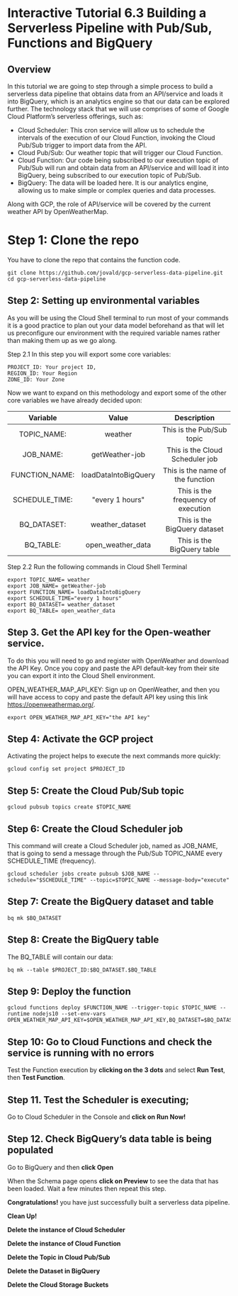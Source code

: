 # Interactive Tutorial 6.3 Building a Serverless Pipeline with Pub/Sub, Functions and BigQuery

## Overview
In this tutorial we are going to step through a simple process to build a serverless data pipeline that obtains data from an API/service and loads it into BigQuery, which is an analytics engine so that our data can be explored further.
The technology stack that we will use comprises of some of Google Cloud Platform’s serverless offerings, such as:

* Cloud Scheduler: This cron service will allow us to schedule the intervals of the execution of our Cloud Function, invoking the Cloud Pub/Sub trigger to import data from the API.
* Cloud Pub/Sub: Our weather topic that will trigger our Cloud Function.
* Cloud Function: Our code being subscribed to our execution topic of Pub/Sub will run and obtain data from an API/service and will load it into BigQuery, being subscribed to our execution topic of Pub/Sub.
* BigQuery: The data will be loaded here. It is our analytics engine, allowing us to make simple or complex queries and data processes.

Along with GCP, the role of API/service will be covered by the current weather API by OpenWeatherMap. 

# Step 1: Clone the repo
You have to clone the repo that contains the function code. 
```
git clone https://github.com/jovald/gcp-serverless-data-pipeline.git
cd gcp-serverless-data-pipeline
```

## Step 2: Setting up environmental variables
As you will be using the Cloud Shell terminal to run most of your commands it is a good practice to plan out your data model beforehand as that will let us preconfigure our environment with the required variable names rather than making them up as we go along. 

Step 2.1 In this step you will export some core variables:
```
PROJECT_ID: Your project ID,
REGION_ID: Your Region
ZONE_ID: Your Zone
```

Now we want to expand on this methodology and export some of the other core variables we have already decided upon:

|    Variable    |         Value        |             Description            |
|:--------------:|:--------------------:|:----------------------------------:|
|   TOPIC_NAME:  |        weather       |     This is the Pub/Sub topic      |
|    JOB_NAME:   |    getWeather-job    |   This is the Cloud Scheduler job  |
| FUNCTION_NAME: | loadDataIntoBigQuery |  This is the name of the function  |
| SCHEDULE_TIME: |    "every 1 hours"   | This is the frequency of execution |
|   BQ_DATASET:  |    weather_dataset   |    This is the BigQuery dataset    |
|    BQ_TABLE:   |   open_weather_data  |     This is the BigQuery table     |


Step 2.2 Run the following commands in Cloud Shell Terminal
```
export TOPIC_NAME= weather
export JOB_NAME= getWeather-job
export FUNCTION_NAME= loadDataIntoBigQuery
export SCHEDULE_TIME="every 1 hours"
export BQ_DATASET= weather_dataset
export BQ_TABLE= open_weather_data
```

## Step 3. Get the API key for the Open-weather service.
To do this you will need to go and register with OpenWeather and download the API Key. Once you copy and paste the API default-key from their site you can export it into the Cloud Shell environment.

OPEN_WEATHER_MAP_API_KEY: Sign up on OpenWeather, and then you will have access to copy and paste the default API key using this link https://openweathermap.org/. 
```
export OPEN_WEATHER_MAP_API_KEY="the API key"
```

## Step 4: Activate the GCP project
Activating the project helps to execute the next commands more quickly:
```
gcloud config set project $PROJECT_ID
```

## Step 5: Create the Cloud Pub/Sub topic
```
gcloud pubsub topics create $TOPIC_NAME
```

## Step 6: Create the Cloud Scheduler job
This command will create a Cloud Scheduler job, named as JOB_NAME, that is going to send a message through the Pub/Sub TOPIC_NAME every SCHEDULE_TIME (frequency).
```
gcloud scheduler jobs create pubsub $JOB_NAME --schedule="$SCHEDULE_TIME" --topic=$TOPIC_NAME --message-body="execute"
```

## Step 7: Create the BigQuery dataset and table
```
bq mk $BQ_DATASET
```

## Step 8: Create the BigQuery table

The BQ_TABLE will contain our data:
```
bq mk --table $PROJECT_ID:$BQ_DATASET.$BQ_TABLE
```

## Step 9: Deploy the function
```
gcloud functions deploy $FUNCTION_NAME --trigger-topic $TOPIC_NAME --runtime nodejs10 --set-env-vars OPEN_WEATHER_MAP_API_KEY=$OPEN_WEATHER_MAP_API_KEY,BQ_DATASET=$BQ_DATASET,BQ_TABLE=$BQ_TABLE
```

## Step 10: Go to Cloud Functions and check the service is running with no errors

Test the Function execution by **clicking on the 3 dots** and select **Run Test**, then **Test Function**.

## Step 11. Test the Scheduler is executing;

Go to Cloud Scheduler in the Console and **click on Run Now!**

## Step 12. Check BigQuery’s data table is being populated

Go to BigQuery and then **click Open**

When the Schema page opens **click on Preview** to see the data that has been loaded. Wait a few minutes then repeat this step.

**Congratulations!** you have just successfully built a serverless data pipeline.

**Clean Up!**

**Delete the instance of Cloud Scheduler**

**Delete the instance of Cloud Function**

**Delete the Topic in Cloud Pub/Sub**

**Delete the Dataset in BigQuery**

**Delete the Cloud Storage Buckets**
